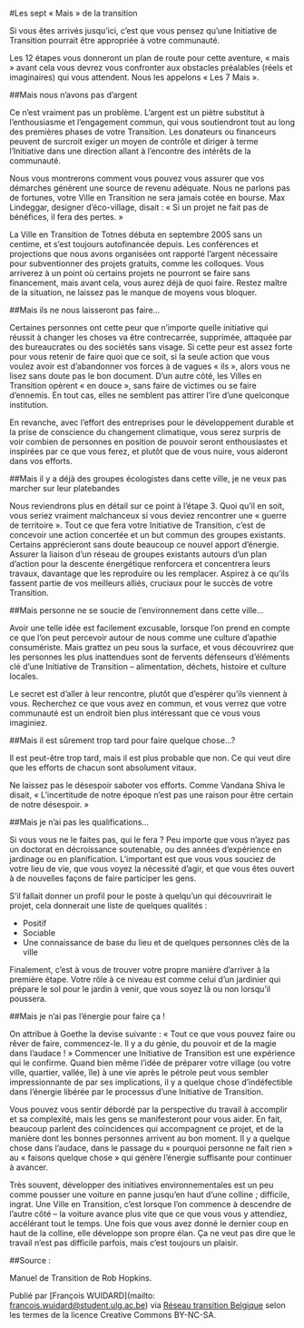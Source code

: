 #Les sept « Mais » de la transition

Si vous êtes arrivés jusqu’ici, c’est que vous pensez qu’une Initiative de Transition pourrait être appropriée à votre communauté.

Les 12 étapes vous donneront un plan de route pour cette aventure, « mais » avant cela vous devrez vous confronter aux obstacles préalables (réels et imaginaires) qui vous attendent. Nous les appelons « Les 7 Mais ».

##Mais nous n’avons pas d’argent

Ce n’est vraiment pas un problème. L’argent est un piètre substitut à l’enthousiasme et l’engagement commun, qui vous soutiendront tout au long des premières phases de votre Transition. Les donateurs ou financeurs peuvent de surcroit exiger un moyen de contrôle et diriger à terme l’Initiative dans une direction allant à l’encontre des intérêts de la communauté.

Nous vous montrerons comment vous pouvez vous assurer que vos démarches génèrent une source de revenu adéquate. Nous ne parlons pas de fortunes, votre Ville en Transition ne sera jamais cotée en bourse. Max Lindeggar, designer d’éco-village, disait : « Si un projet ne fait pas de bénéfices, il fera des pertes. »

La Ville en Transition de Totnes débuta en septembre 2005 sans un centime, et s’est toujours autofinancée depuis. Les conférences et projections que nous avons organisées ont rapporté l’argent nécessaire pour subventionner des projets gratuits, comme les colloques. Vous arriverez à un point où certains projets ne pourront se faire sans financement, mais avant cela, vous aurez déjà de quoi faire. Restez maître de la situation, ne laissez pas le manque de moyens vous bloquer.

##Mais ils ne nous laisseront pas faire…

Certaines personnes ont cette peur que n’importe quelle initiative qui réussit à changer les choses va être contrecarrée, supprimée, attaquée par des bureaucrates ou des sociétés sans visage. Si cette peur est assez forte pour vous retenir de faire quoi que ce soit, si la seule action que vous voulez avoir est d’abandonner vos forces à de vagues « ils », alors vous ne lisez sans doute pas le bon document. D’un autre côté, les Villes en Transition opèrent « en douce », sans faire de victimes ou se faire d’ennemis. En tout cas, elles ne semblent pas attirer l’ire d’une quelconque institution.

En revanche, avec l’effort des entreprises pour le développement durable et la prise de conscience du changement climatique, vous serez surpris de voir combien de personnes en position de pouvoir seront enthousiastes et inspirées par ce que vous ferez, et plutôt que de vous nuire, vous aideront dans vos efforts.

##Mais il y a déjà des groupes écologistes dans cette ville, je ne veux pas marcher sur leur platebandes

Nous reviendrons plus en détail sur ce point à l’étape 3. Quoi qu’il en soit, vous seriez vraiment malchanceux si vous deviez rencontrer une « guerre de territoire ». Tout ce que fera votre Initiative de Transition, c’est de concevoir une action concertée et un but commun des groupes existants. Certains apprécieront sans doute beaucoup ce nouvel apport d’énergie. Assurer la liaison d’un réseau de groupes existants autours d’un plan d’action pour la descente énergétique renforcera et concentrera leurs travaux, davantage que les reproduire ou les remplacer. Aspirez à ce qu’ils fassent partie de vos meilleurs alliés, cruciaux pour le succès de votre Transition.

##Mais personne ne se soucie de l’environnement dans cette ville…

Avoir une telle idée est facilement excusable, lorsque l’on prend en compte ce que l’on peut percevoir autour de nous comme une culture d’apathie consumériste. Mais grattez un peu sous la surface, et vous découvrirez que les personnes les plus inattendues sont de fervents défenseurs d’éléments clé d’une Initiative de Transition – alimentation, déchets, histoire et culture locales.

Le secret est d’aller à leur rencontre, plutôt que d’espérer qu’ils viennent à vous. Recherchez ce que vous avez en commun, et vous verrez que votre communauté est un endroit bien plus intéressant que ce vous vous imaginiez.

##Mais il est sûrement trop tard pour faire quelque chose…?

Il est peut-être trop tard, mais il est plus probable que non. Ce qui veut dire que les efforts de chacun sont absolument vitaux.

Ne laissez pas le désespoir saboter vos efforts. Comme Vandana Shiva le disait, « L’incertitude de notre époque n’est pas une raison pour être certain de notre désespoir. »

##Mais je n’ai pas les qualifications…

Si vous vous ne le faites pas, qui le fera ? Peu importe que vous n’ayez pas un doctorat en décroissance soutenable, ou des années d’expérience en jardinage ou en planification. L’important est que vous vous souciez de votre lieu de vie, que vous voyez la nécessité d’agir, et que vous êtes ouvert à de nouvelles façons de faire participer les gens.

S’il fallait donner un profil pour le poste à quelqu’un qui découvrirait le projet, cela donnerait une liste de quelques qualités :

* Positif
* Sociable
* Une connaissance de base du lieu et de quelques personnes clés de la ville

Finalement, c’est à vous de trouver votre propre manière d’arriver à la première étape. Votre rôle à ce niveau est comme celui d’un jardinier qui prépare le sol pour le jardin à venir, que vous soyez là ou non lorsqu’il poussera.

##Mais je n’ai pas l’énergie pour faire ça !

On attribue à Goethe la devise suivante : « Tout ce que vous pouvez faire ou rêver de faire, commencez-le. Il y a du génie, du pouvoir et de la magie dans l’audace ! » Commencer une Initiative de Transition est une expérience qui le confirme. Quand bien même l’idée de préparer votre village (ou votre ville, quartier, vallée, île) à une vie après le pétrole peut vous sembler impressionnante de par ses implications, il y a quelque chose d’indéfectible dans l’énergie libérée par le processus d’une Initiative de Transition.

Vous pouvez vous sentir débordé par la perspective du travail à accomplir et sa complexité, mais les gens se manifesteront pour vous aider. En fait, beaucoup parlent des coïncidences qui accompagnent ce projet, et de la manière dont les bonnes personnes arrivent au bon moment. Il y a quelque chose dans l’audace, dans le passage du « pourquoi personne ne fait rien » au « faisons quelque chose » qui génère l’énergie suffisante pour continuer à avancer.

Très souvent, développer des initiatives environnementales est un peu comme pousser une voiture en panne jusqu’en haut d’une colline ; difficile, ingrat. Une Ville en Transition, c’est lorsque l’on commence à descendre de l’autre côté – la voiture avance plus vite que ce que vous vous y attendiez, accélérant tout le temps. Une fois que vous avez donné le dernier coup en haut de la colline, elle développe son propre élan. Ça ne veut pas dire que le travail n’est pas difficile parfois, mais c’est toujours un plaisir.

##Source :

Manuel de Transition de Rob Hopkins. 

Publié par [François WUIDARD](mailto: francois.wuidard@student.ulg.ac.be) via [Réseau transition Belgique]( http://www.reseautransition.be/) selon les termes de la licence Creative Commons BY-NC-SA. 
